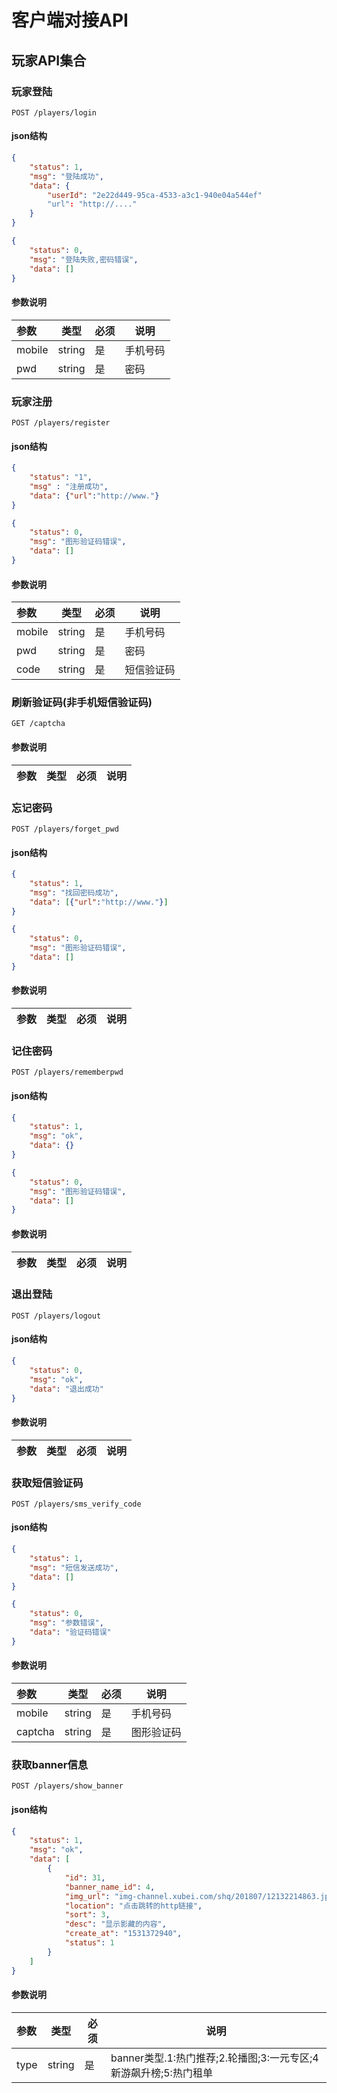 
# 客户端对接API

##  玩家API集合

### 玩家登陆

`POST /players/login`

####  json结构
```json
{
    "status": 1,
    "msg": "登陆成功",
    "data": {
        "userId": "2e22d449-95ca-4533-a3c1-940e04a544ef"
        "url": "http://...."
    }
}

{
    "status": 0,
    "msg": "登陆失败,密码错误",
    "data": []
}
```
#### 参数说明
   |参数|类型|必须|说明|
   |:---|---|---|---|
   | mobile| string|是|手机号码 |
   | pwd| string | 是| 密码 |

### 玩家注册

`POST /players/register`

####  json结构
```json
{
    "status": "1",
    "msg" : "注册成功",
    "data": {"url":"http://www."}
}

{
    "status": 0,
    "msg": "图形验证码错误",
    "data": []
}
```
#### 参数说明
   |参数|类型|必须|说明|
   |:---|---|---|---|
   | mobile| string|是|手机号码 |
   | pwd| string | 是| 密码 |
   | code| string | 是| 短信验证码 |

### 刷新验证码(非手机短信验证码)

`GET /captcha`

#### 参数说明
   |参数|类型|必须|说明|
   |:---|---|---|---|

### 忘记密码

`POST /players/forget_pwd`

####  json结构
```json
{
    "status": 1,
    "msg": "找回密码成功",
    "data": [{"url":"http://www."}]
}

{
    "status": 0,
    "msg": "图形验证码错误",
    "data": []
}

```
#### 参数说明
   |参数|类型|必须|说明|
   |:---|---|---|---|
   
   
### 记住密码

`POST /players/rememberpwd`

####  json结构
```json
{
    "status": 1,
    "msg": "ok",
    "data": {}
}

{
    "status": 0,
    "msg": "图形验证码错误",
    "data": []
}

```
#### 参数说明
   |参数|类型|必须|说明|
   |:---|---|---|---|


### 退出登陆

`POST /players/logout`

####  json结构
```json
{
    "status": 0,
    "msg": "ok",
    "data": "退出成功"
}
```
#### 参数说明
   |参数|类型|必须|说明|
   |:---|---|---|---|


### 获取短信验证码

`POST /players/sms_verify_code`

####  json结构
```json
{
    "status": 1,
    "msg": "短信发送成功",
    "data": []
}

{
    "status": 0,
    "msg": "参数错误",
    "data": "验证码错误"
}

```
#### 参数说明
   |参数|类型|必须|说明|
   |:---|---|---|---|
   | mobile| string|是|手机号码 |
   | captcha| string | 是| 图形验证码 |
   
   
### 获取banner信息

`POST /players/show_banner`

####  json结构
```json
{
    "status": 1,
    "msg": "ok",
    "data": [
        {
            "id": 31,
            "banner_name_id": 4,
            "img_url": "img-channel.xubei.com/shq/201807/12132214863.jpg",
            "location": "点击跳转的http链接",
            "sort": 3,
            "desc": "显示影藏的内容",
            "create_at": "1531372940",
            "status": 1
        }
    ]
}

```
#### 参数说明
   |参数|类型|必须|说明|
   |:---|---|---|---|
   | type| string|是|banner类型.1:热门推荐;2.轮播图;3:一元专区;4新游飙升榜;5:热门租单|





